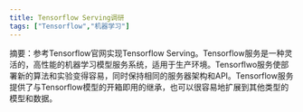 ```yaml
---
title: Tensorflow Serving调研
tags: ["Tensorflow","机器学习"]
---
```


摘要：参考Tensorflow官网实现Tensorflow Serving。Tensorflow服务是一种灵活的，高性能的机器学习模型服务系统，适用于生产环境。Tensorflwo服务使部署新的算法和实验变得容易，同时保持相同的服务器架构和API。Tensorflow服务提供了与Tensorflow模型的开箱即用的继承，也可以很容易地扩展到其他类型的模型和数据。

